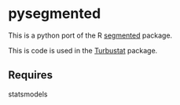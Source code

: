 pysegmented
===========

This is a python port of the R [segmented](http://cran.r-project.org/web/packages/segmented/index.html) package.

This is code is used in the [Turbustat](https://github.com/Astroua/TurbuStat) package.

Requires
--------
statsmodels
